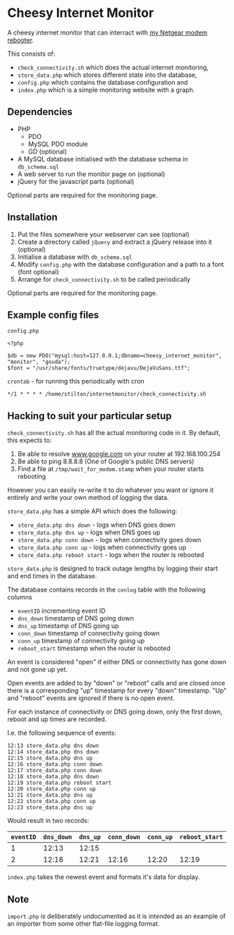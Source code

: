 # Cheesy Internet Monitor

A cheesy internet monitor that can interract with [my Netgear modem rebooter](https://github.com/SkUrRiEr/netgear_modem_rebooter).

This consists of:
 - `check_connectivity.sh` which does the actual internet monitoring,
 - `store_data.php` which stores different state into the database,
 - `config.php` which contains the database configuration and
 - `index.php` which is a simple monitoring website with a graph.

## Dependencies

 - PHP
   - PDO
   - MySQL PDO module
   - GD (optional)
 - A MySQL database initialised with the database schema in `db_schema.sql`
 - A web server to run the monitor page on (optional)
 - jQuery for the javascript parts (optional)

Optional parts are required for the monitoring page.

## Installation

1. Put the files somewhere your webserver can see (optional)
2. Create a directory called `jQuery` and extract a jQuery release into it (optional)
3. Initialise a database with `db_schema.sql`
4. Modify `config.php` with the database configuration and a path to a font (font optional)
5. Arrange for `check_connectivity.sh` to be called periodically

Optional parts are required for the monitoring page.

## Example config files

`config.php`
```
<?php

$db = new PDO("mysql:host=127.0.0.1;dbname=cheesy_internet_monitor", "monitor", "gouda");
$font = "/usr/share/fonts/truetype/dejavu/DejaVuSans.ttf";
```

`crontab` - for running this periodically with cron
```
*/1 * * * * /home/stilton/internetmonitor/check_connectivity.sh
```

## Hacking to suit your particular setup

`check_connectivity.sh` has all the actual monitoring code in it. By default, this expects to:

1. Be able to resolve www.google.com on your router at 192.168.100.254
2. Be able to ping 8.8.8.8 (One of Google's public DNS servers)
3. Find a file at `/tmp/wait_for_modem.stamp` when your router starts rebooting

However you can easily re-write it to do whatever you want or ignore it entirely and write your own method of logging the data.

`store_data.php` has a simple API which does the following:
 - `store_data.php dns down` - logs when DNS goes down
 - `store_data.php dns up` - logs when DNS goes up
 - `store_data.php conn down` - logs when connectivity goes down
 - `store_data.php conn up` - logs when connectivity goes up
 - `store_data.php reboot start` - logs when the router is rebooted

`store_data.php` is designed to track outage lengths by logging their start and end times in the database.

The database contains records in the `conlog` table with the following columns
 - `eventID` incrementing event ID
 - `dns_down` timestamp of DNS going down
 - `dns_up` timestamp of DNS going up
 - `conn_down` timestamp of connectivity going down
 - `conn_up` timestamp of connectivity going up
 - `reboot_start` timestamp when the router is rebooted

An event is considered "open" if either DNS or connectivity has gone down and not gone up yet.

Open events are added to by "down" or "reboot" calls and are closed once there is a corresponding "up" timestamp for every "down" timestamp. "Up" and "reboot" events are ignored if there is no open event.

For each instance of connectivity or DNS going down, only the first down, reboot and up times are recorded.

I.e. the following sequence of events:

```
12:13 store_data.php dns down
12:14 store_data.php dns down
12:15 store_data.php dns up
12:16 store_data.php conn down
12:17 store_data.php conn down
12:18 store_data.php dns down
12:19 store_data.php reboot start
12:20 store_data.php conn up
12:21 store_data.php dns up
12:22 store_data.php conn up
12:23 store_data.php dns up
```

Would result in two records:

| `eventID` | `dns_down` | `dns_up` | `conn_down` | `conn_up` | `reboot_start` |
| --------- | ---------- | -------- | ----------- | --------- | -------------- |
| 1         | 12:13      | 12:15    |             |           |                |
| 2         | 12:18      | 12:21    | 12:16       | 12:20     | 12:19          |

`index.php` takes the newest event and formats it's data for display.

## Note

`import.php` is deliberately undocumented as it is intended as an example of an importer from some other flat-file logging format.

